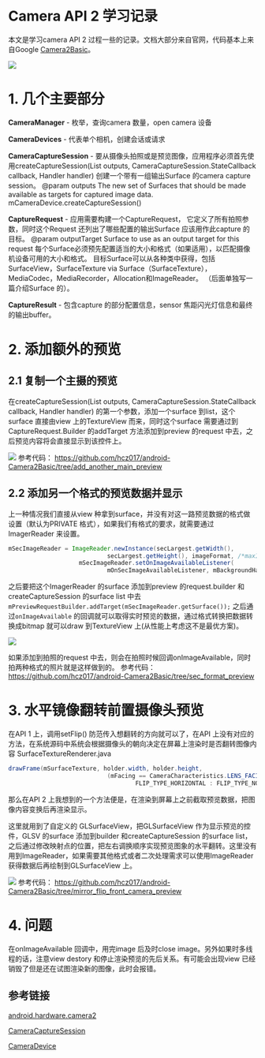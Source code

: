 # Camera API 2 学习记录

本文是学习camera API 2 过程一些的记录。文档大部分来自官网，代码基本上来自Google [Camera2Basic](https://github.com/googlesamples/android-Camera2Basic)。

![](./screenshots/camera_model.png)

# 1. 几个主要部分

**CameraManager** - 枚举，查询camera 数量，open camera 设备

**CameraDevices** - 代表单个相机，创建会话或请求

**CameraCaptureSession** - 要从摄像头拍照或是预览图像，应用程序必须首先使用createCaptureSession(List<Surface> outputs, CameraCaptureSession.StateCallback callback, Handler handler) 创建一个带有一组输出Surface 的camera capture session。
@param outputs The new set of Surfaces that should be made available as targets for captured image data.
mCameraDevice.createCaptureSession()

**CaptureRequest** - 应用需要构建一个CaptureRequest， 它定义了所有拍照参数，同时这个Request 还列出了哪些配置的输出Surface 应该用作此capture 的目标。
@param outputTarget Surface to use as an output target for this request
每个Surface必须预先配置适当的大小和格式（如果适用），以匹配摄像机设备可用的大小和格式。 目标Surface可以从各种类中获得，包括SurfaceView，SurfaceTexture via Surface（SurfaceTexture），MediaCodec，MediaRecorder，Allocation和ImageReader。
（后面单独写一篇介绍Surface 的）。

**CaptureResult** - 包含capture 的部分配置信息，sensor 焦距闪光灯信息和最终的输出buffer。

# 2. 添加额外的预览

## 2.1 复制一个主摄的预览

在createCaptureSession(List<Surface> outputs, CameraCaptureSession.StateCallback callback, Handler handler) 的第一个参数，添加一个surface 到list，这个surface 直接由view 上的TextureView 而来，同时这个surface 需要通过到CaptureRequest.Builder 的addTarget 方法添加到preview 的request 中去，之后预览内容将会直接显示到该控件上。

![](./screenshots/copy_main_preview.png)
参考代码： https://github.com/hcz017/android-Camera2Basic/tree/add_another_main_preview

## 2.2 添加另一个格式的预览数据并显示

上一种情况我们直接从view 种拿到surface，并没有对这一路预览数据的格式做设置（默认为PRIVATE 格式），如果我们有格式的要求，就需要通过ImagerReader 来设置。

```java
mSecImageReader = ImageReader.newInstance(secLargest.getWidth(),
                            secLargest.getHeight(), imageFormat, /*maxImages*/2);
                    mSecImageReader.setOnImageAvailableListener(
                            mOnSecImageAvailableListener, mBackgroundHandler);
```

之后要把这个ImagerReader 的surface 添加到preview 的request.builder 和createCaptureSession 的surface list 中去 `mPreviewRequestBuilder.addTarget(mSecImageReader.getSurface());` 之后通过`onImageAvailable` 的回调就可以取得实时预览的数据，通过格式转换把数据转换成bitmap 就可以draw 到TextureView 上(从性能上考虑这不是最优方案)。

![](./screenshots/add_sec_format_preview.png)

如果添加到拍照的request 中去，则会在拍照时候回调onImageAvailable，同时拍两种格式的照片就是这样做到的。
参考代码： https://github.com/hcz017/android-Camera2Basic/tree/sec_format_preview

# 3. 水平镜像翻转前置摄像头预览

在API 1 上，调用setFlip() 防范传入想翻转的方向就可以了，在API 上没有对应的方法，在系统源码中系统会根据摄像头的朝向决定在屏幕上渲染时是否翻转图像内容
SurfaceTextureRenderer.java

```java
drawFrame(mSurfaceTexture, holder.width, holder.height,
                            (mFacing == CameraCharacteristics.LENS_FACING_FRONT) ?
                                    FLIP_TYPE_HORIZONTAL : FLIP_TYPE_NONE);
```

那么在API 2 上我想到的一个方法便是，在渲染到屏幕上之前截取预览数据，把图像内容变换后再渲染显示。

这里就用到了自定义的 GLSurfaceView，把GLSurfaceView 作为显示预览的控件，GLSV 的surface 添加到builder 和createCaptureSession 的surface list，之后通过修改映射点的位置，把左右调换顺序实现预览图象的水平翻转。这里没有用到ImageReader，如果需要其他格式或者二次处理需求可以使用ImageReader 获得数据后再绘制到GLSurfaceView 上。

![](./screenshots/mirror_flip_front_preview.png)
参考代码： https://github.com/hcz017/android-Camera2Basic/tree/mirror_flip_front_camera_preview

# 4. 问题

在onImageAvailable 回调中，用完image 后及时close image。另外如果时多线程的话，注意view destory 和停止渲染预览的先后关系。有可能会出现view 已经销毁了但是还在试图渲染新的图像，此时会报错。

## 参考链接

[android.hardware.camera2](https://developer.android.com/reference/android/hardware/camera2/package-summary)

[CameraCaptureSession](https://developer.android.com/reference/android/hardware/camera2/CameraCaptureSession)

[CameraDevice](https://developer.android.com/reference/android/hardware/camera2/CameraDevice)